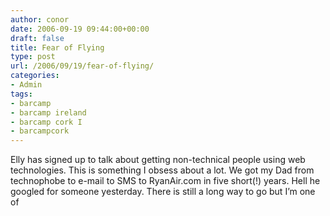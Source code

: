 ```yaml
---
author: conor
date: 2006-09-19 09:44:00+00:00
draft: false
title: Fear of Flying
type: post
url: /2006/09/19/fear-of-flying/
categories:
- Admin
tags:
- barcamp
- barcamp ireland
- barcamp cork I
- barcampcork
---
```


Elly has signed up to talk about getting non-technical people using web technologies. This is something I obsess about a lot. We got my Dad from technophobe to e-mail to SMS to RyanAir.com in five short(!) years. Hell he googled for someone yesterday. There is still a long way to go but I’m one of
